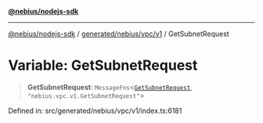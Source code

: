 [**@nebius/nodejs-sdk**](../../../../../README.md)

***

[@nebius/nodejs-sdk](../../../../../README.md) / [generated/nebius/vpc/v1](../README.md) / GetSubnetRequest

# Variable: GetSubnetRequest

> **GetSubnetRequest**: `MessageFns`\<[`GetSubnetRequest`](../interfaces/GetSubnetRequest.md), `"nebius.vpc.v1.GetSubnetRequest"`\>

Defined in: src/generated/nebius/vpc/v1/index.ts:6181
